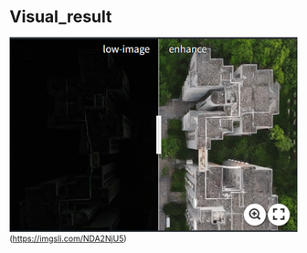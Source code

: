 # Visual_result

![](https://github.com/laix1314/Visual_result/blob/main/images/f4981877-e926-4266-bd63-0d8e266d82e4.png)(https://imgsli.com/NDA2NjU5)
